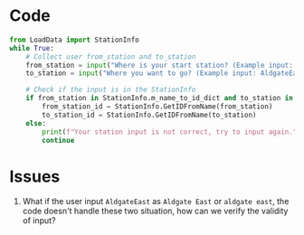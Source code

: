 # Code
```py
from LoadData import StationInfo
while True:
    # Collect user from_station and to_station
    from_station = input("Where is your start station? (Example input: AldgateEast): \n" )
    to_station = input("Where you want to go? (Example input: AldgateEast): \n")

    # Check if the input is in the StationInfo
    if from_station in StationInfo.m_name_to_id_dict and to_station in StationInfo.m_name_to_id_dict:
        from_station_id = StationInfo.GetIDFromName(from_station)
        to_station_id = StationInfo.GetIDFromName(to_station)
    else:
        print(f"Your station input is not correct, try to input again.")
        continue
```

# Issues
1. What if the user input `AldgateEast` as `Aldgate East` or `aldgate east`, the code doesn't handle these two situation, how can we verify the validity of input?
